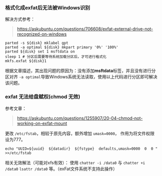 
### 格式化成exfat后无法被Windows识别

解决方式参考：
> https://askubuntu.com/questions/706608/exfat-external-drive-not-recognized-on-windows
```shell
parted -s ${disk} mklabel gpt
parted -a optimal ${disk} mkpart primary '0%' '100%'
parted ${disk} set 1 msftdata on
sleep 1 # 分区后需要等待系统加载分区后，才可进行格式化
mkfs.exfat ${disk}1
```

根据文章描述，其出现问题的原因为：没有添加**msftdata**标签，并且没有进行分区对齐 `-a optimal`导致Windows系统无法读取，使用以上代码进行分区即可解决该问题。


### exfat 无法给盘赋权(chmod 无效)

参考文章：
> https://askubuntu.com/questions/1255907/20-04-chmod-not-working-on-exfat-mount

更改 `/etc/fstab`，相较于原先内容，额外增加 `umask=0000`， 作用为将文件权限设为777。
```shell
echo "UUID=${uuid}  ${datadir}  ${fstype}  defaults,umask=0000  0  0 " >>/etc/fstab
```

相关无效解法（可能对xfs有效）：
使用 `chatter -i /data0` 与 `chatter +i /data0` `lsattr /data0` 等。（exFat文件系统不支持此操作）




